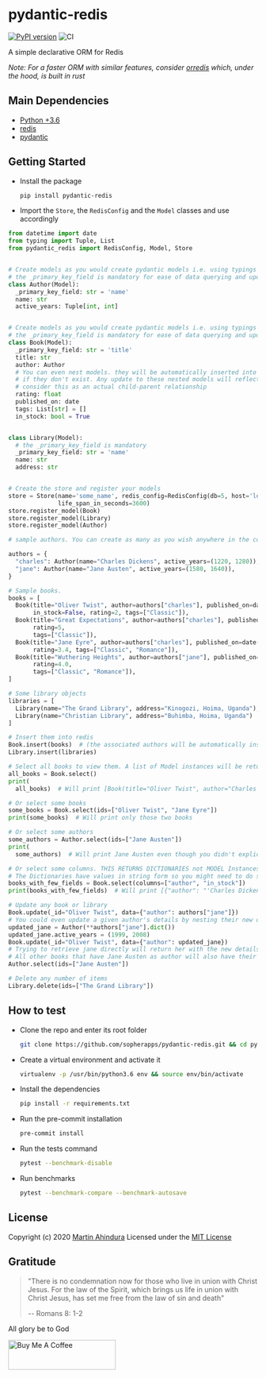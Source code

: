 # pydantic-redis

[![PyPI version](https://badge.fury.io/py/pydantic-redis.svg)](https://badge.fury.io/py/pydantic-redis) ![CI](https://github.com/sopherapps/pydantic-redis/actions/workflows/ci.yml/badge.svg)

A simple declarative ORM for Redis

*Note: For a faster ORM with similar features, consider [orredis](https://github.com/sopherapps/orredis) which, under the hood, is built in rust*

## Main Dependencies

- [Python +3.6](https://www.python.org)
- [redis](https://pypi.org/project/redis/)
- [pydantic](https://github.com/samuelcolvin/pydantic/)

## Getting Started

- Install the package

  ```bash
  pip install pydantic-redis
  ```

- Import the `Store`, the `RedisConfig` and the `Model` classes and use accordingly

```python
from datetime import date
from typing import Tuple, List
from pydantic_redis import RedisConfig, Model, Store


# Create models as you would create pydantic models i.e. using typings
# the _primary_key_field is mandatory for ease of data querying and updating
class Author(Model):
  _primary_key_field: str = 'name'
  name: str
  active_years: Tuple[int, int]


# Create models as you would create pydantic models i.e. using typings
# the _primary_key_field is mandatory for ease of data querying and updating
class Book(Model):
  _primary_key_field: str = 'title'
  title: str
  author: Author
  # You can even nest models. they will be automatically inserted into their own collection
  # if they don't exist. Any update to these nested models will reflect in future data; thus no stale data.
  # consider this as an actual child-parent relationship
  rating: float
  published_on: date
  tags: List[str] = []
  in_stock: bool = True


class Library(Model):
  # the _primary_key_field is mandatory
  _primary_key_field: str = 'name'
  name: str
  address: str


# Create the store and register your models
store = Store(name='some_name', redis_config=RedisConfig(db=5, host='localhost', port=6379),
              life_span_in_seconds=3600)
store.register_model(Book)
store.register_model(Library)
store.register_model(Author)

# sample authors. You can create as many as you wish anywhere in the code

authors = {
  "charles": Author(name="Charles Dickens", active_years=(1220, 1280)),
  "jane": Author(name="Jane Austen", active_years=(1580, 1640)),
}

# Sample books.
books = [
  Book(title="Oliver Twist", author=authors["charles"], published_on=date(year=1215, month=4, day=4),
       in_stock=False, rating=2, tags=["Classic"]),
  Book(title="Great Expectations", author=authors["charles"], published_on=date(year=1220, month=4, day=4),
       rating=5,
       tags=["Classic"]),
  Book(title="Jane Eyre", author=authors["charles"], published_on=date(year=1225, month=6, day=4), in_stock=False,
       rating=3.4, tags=["Classic", "Romance"]),
  Book(title="Wuthering Heights", author=authors["jane"], published_on=date(year=1600, month=4, day=4),
       rating=4.0,
       tags=["Classic", "Romance"]),
]

# Some library objects
libraries = [
  Library(name="The Grand Library", address="Kinogozi, Hoima, Uganda"),
  Library(name="Christian Library", address="Buhimba, Hoima, Uganda")
]

# Insert them into redis
Book.insert(books)  # (the associated authors will be automatically inserted)
Library.insert(libraries)

# Select all books to view them. A list of Model instances will be returned
all_books = Book.select()
print(
  all_books)  # Will print [Book(title="Oliver Twist", author="Charles Dickens", published_on=date(year=1215, month=4, day=4), in_stock=False), Book(...]

# Or select some books
some_books = Book.select(ids=["Oliver Twist", "Jane Eyre"])
print(some_books)  # Will print only those two books

# Or select some authors
some_authors = Author.select(ids=["Jane Austen"])
print(
  some_authors)  # Will print Jane Austen even though you didn't explicitly insert her in the Author's collection

# Or select some columns. THIS RETURNS DICTIONARIES not MODEL Instances
# The Dictionaries have values in string form so you might need to do some extra work
books_with_few_fields = Book.select(columns=["author", "in_stock"])
print(books_with_few_fields)  # Will print [{"author": "'Charles Dickens", "in_stock": "True"},...]

# Update any book or library
Book.update(_id="Oliver Twist", data={"author": authors["jane"]})
# You could even update a given author's details by nesting their new data in a book update
updated_jane = Author(**authors["jane"].dict())
updated_jane.active_years = (1999, 2008)
Book.update(_id="Oliver Twist", data={"author": updated_jane})
# Trying to retrieve jane directly will return her with the new details
# All other books that have Jane Austen as author will also have their data updated. (like a real relationship)
Author.select(ids=["Jane Austen"])

# Delete any number of items
Library.delete(ids=["The Grand Library"])
```

## How to test

- Clone the repo and enter its root folder

  ```bash
  git clone https://github.com/sopherapps/pydantic-redis.git && cd pydantic-redis
  ```

- Create a virtual environment and activate it

  ```bash
  virtualenv -p /usr/bin/python3.6 env && source env/bin/activate
  ```

- Install the dependencies

  ```bash
  pip install -r requirements.txt
  ```

- Run the pre-commit installation

  ```bash
  pre-commit install
  ```

- Run the tests command

  ```bash
  pytest --benchmark-disable
  ```

- Run benchmarks

  ```bash
  pytest --benchmark-compare --benchmark-autosave
  ```

## License

Copyright (c) 2020 [Martin Ahindura](https://github.com/Tinitto) Licensed under the [MIT License](./LICENSE)

## Gratitude

> "There is no condemnation now for those who live in union with Christ Jesus.
> For the law of the Spirit, which brings us life in union with Christ Jesus,
> has set me free from the law of sin and death"
>
> -- Romans 8: 1-2

All glory be to God

<a href="https://www.buymeacoffee.com/martinahinJ" target="_blank"><img src="https://cdn.buymeacoffee.com/buttons/v2/default-yellow.png" alt="Buy Me A Coffee" style="height: 60px !important;width: 217px !important;" ></a>
